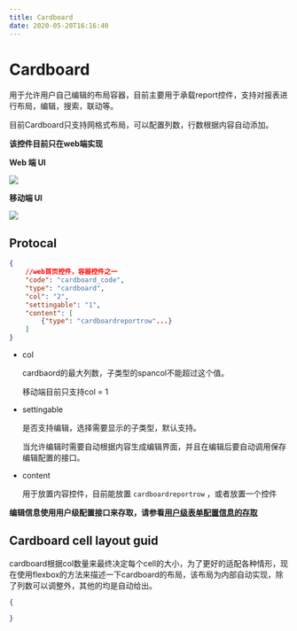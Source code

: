 ```yaml
---
title: Cardboard
date: 2020-05-20T16:16:40
---
```


# Cardboard

用于允许用户自己编辑的布局容器，目前主要用于承载report控件，支持对报表进行布局，编辑，搜索，联动等。

目前Cardboard只支持网格式布局，可以配置列数，行数根据内容自动添加。

**该控件目前只在web端实现**

**Web 端 UI**

![](http://apaas.wxchina.com:8881/wp-content/uploads/cardboardweb.png)

**移动端 UI**

![](http://apaas.wxchina.com:8881/wp-content/uploads/cardboardmobile.png)

## Protocal

```json
{
    //web首页控件，容器控件之一
    "code": "cardboard_code",
    "type": "cardboard",
    "col": "2",
    "settingable": "1",
    "content": [
        {"type": "cardboardreportrow"...}
    ]
}
```

* col

  cardbaord的最大列数，子类型的spancol不能超过这个值。

  移动端目前只支持col = 1

* settingable

  是否支持编辑，选择需要显示的子类型，默认支持。

  当允许编辑时需要自动根据内容生成编辑界面，并且在编辑后要自动调用保存编辑配置的接口。

* content

  用于放置内容控件，目前能放置 `cardboardreportrow` ，或者放置一个控件

**编辑信息使用用户级配置接口来存取，请参看[用户级表单配置信息的存取](..Foundation用户级表单配置信息的存取.md)**

## Cardboard cell layout guid

cardboard根据col数量来最终决定每个cell的大小，为了更好的适配各种情形，现在使用flexbox的方法来描述一下cardboard的布局，该布局为内部自动实现，除了列数可以调整外，其他的均是自动给出。

```json
{

}
```